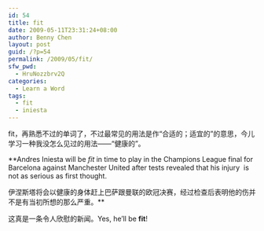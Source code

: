 ```yaml
---
id: 54
title: fit
date: 2009-05-11T23:31:24+08:00
author: Benny Chen
layout: post
guid: /?p=54
permalink: /2009/05/fit/
sfw_pwd:
  - HruNozzbrv2Q
categories:
  - Learn a Word
tags:
  - fit
  - iniesta
---
```

fit，再熟悉不过的单词了，不过最常见的用法是作“合适的；适宜的”的意思，今儿学习一种我没怎么见过的用法——“健康的”。

**Andres Iniesta will be _fit_ in time to play in the Champions League final for Barcelona against Manchester United after tests revealed that his injury  is not as serious as first thought.
  
伊涅斯塔将会以健康的身体赶上巴萨跟曼联的欧冠决赛，经过检查后表明他的伤并不是有当初所想的那么严重。**

这真是一条令人欣慰的新闻。Yes, he&#8217;ll be **fit**!